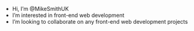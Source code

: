 - Hi, I’m @MikeSmithUK
- I’m interested in front-end web development
- I’m looking to collaborate on any front-end web development projects
